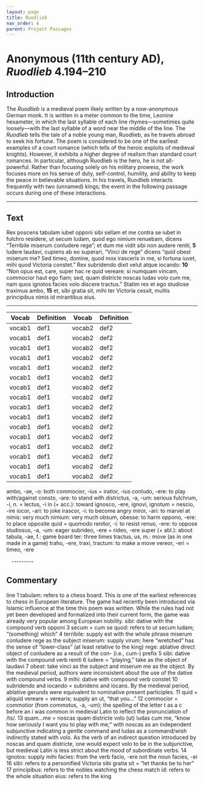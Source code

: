 ```yaml
---
layout: page
title: Ruodlieb
nav_order: 4
parent: Project Passages
---
```


# Anonymous (11th century AD), *Ruodlieb* 4.194–210

## Introduction

The _Ruodlieb_ is a medieval poem likely written by a now-anonymous German monk. It is written in a meter common to the time, Leonine hexameter, in which the last syllable of each line rhymes—sometimes quite loosely—with the last syllable of a word near the middle of the line. The _Ruodlieb_ tells the tale of a noble young man, Ruodlieb, as he travels abroad to seek his fortune. The poem is considered to be one of the earliest examples of a court romance (which tells of the heroic exploits of medieval knights). However, it exhibits a higher degree of realism than standard court romances. In particular, although Ruodlieb is the hero, he is not all-powerful. Rather than focusing solely on his military prowess, the work focuses more on his sense of duty, self-control, humility, and ability to keep the peace in believable situations. In his travels, Ruodlieb interacts frequently with two (unnamed) kings; the event in the following passage occurs during one of these interactions.

---------

## Text

Rex poscens tabulam iubet opponi sibi sellam
et me contra se iubet in fulchro residere,
ut secum ludam, quod ego nimium renuebam,
dicens “Terribile miserum conludere rege”;
et dum me vidit sibi non audere reniti,			**5**
ludere laudavi, cupiens ab eo superari,
“Vinci de rege” dicens “quid obest miserum me?
Sed timeo, domine, quod mox irasceris in me,
si fortuna iuvet, mihi quod Victoria constet.”
Rex subridendo dixit velut atque iocando:			**10**
“Non opus est, care, super hac re quid vereare:
si numquam vincam, commocior haut ego fiam;
sed, quam districte noscas ludas volo cum me,
nam quos ignotos facies volo discere tractus.”
Statim rex et ego studiose traximus ambo,			**15**
et, sibi gratia sit, mihi ter Victoria cessit,
multis principibus nimis id mirantibus eius.

---------

| Vocab | Definition | Vocab | Definition |
| -------- | ------- | -------- | ------- |
| vocab1 | def1 | vocab2 | def2 |
| vocab1 | def1 | vocab2 | def2 |
| vocab1 | def1 | vocab2 | def2 |
| vocab1 | def1 | vocab2 | def2 |
| vocab1 | def1 | vocab2 | def2 |
| vocab1 | def1 | vocab2 | def2 |
| vocab1 | def1 | vocab2 | def2 |
| vocab1 | def1 | vocab2 | def2 |
| vocab1 | def1 | vocab2 | def2 |
| vocab1 | def1 | vocab2 | def2 |
| vocab1 | def1 | vocab2 | def2 |
| vocab1 | def1 | vocab2 | def2 |
| vocab1 | def1 | vocab2 | def2 |
| vocab1 | def1 | vocab2 | def2 |
| vocab1 | def1 | vocab2 | def2 |
| vocab1 | def1 | vocab2 | def2 |



ambo, -ae, -o: both
commocior, -ius = iratior, -ius
conludo, -ere: to play with/against
consto, -are: to stand with
districtus, -a, -um: serious
fulchrum, -i, n. = lectus, -i
in (+ acc.): toward
ignosco, -ere, ignovi, ignotum = nescio, -ire
iocor, -ari: to joke
irascor, -i: to become angry
miror, -ari: to marvel at
nimis: very much
nimium: very much
obsum, obesse: to harm
oppono, -ere: to place opposite
quid = quomodo
renitor, -i: to resist
renuo, -ere: to oppose
studiosus, -a, -um: eager
subrideo, -ere = rideo, -ere
super (+ abl.): about
tabula, -ae, f.: game board
ter: three times
tractus, us, m.: move (as in one made in a game)
traho, -ere, traxi, tractum: to make a move
vereor, -eri = timeo, -ere 

 ---------
 
## Commentary


line 1 	tabulam: refers to a chess board. This is one of the earliest references to chess in European literature. The game had recently been introduced via Islamic influence at the time this poem was written. While the rules had not yet been developed and formalized into their current form, the game was already very popular among European nobility.
 	sibi: dative with the compound verb opponi
        3 	secum = cum se
 	quod: refers to ut secum ludam; “(something) which”
        4 	terribile: supply est with the whole phrase miserum conludere rege as the subject
miserum: supply virum; here “wretched” has the sense of “lower-class” (at least relative to the king)
 	rege: ablative direct object of conludere as a result of the con- (i.e., cum-) prefix
        5 	sibi: dative with the compound verb reniti
        6 	ludere = “playing,” take as the object of laudavi
        7 	obest: take vinci as the subject and miserum me as the object. By the medieval period, authors were inconsistent about the use of the dative with compound verbs.
        9 	mihi: dative with compound verb constet
      10	subridendo and iocando = subridens and iocans. By the medieval period, ablative gerunds were equivalent to nominative present participles.
      11  	quid = aliquid
 	vereare = verearis; supply an ut, “that you...”
      12  	commocior = commotior (from commotus, -a, -um); the spelling of the letter t as a c before an i was common in medieval Latin to reflect the pronunciation of /ts/.
      13 	quam...me = noscas quam districte volo (ut) ludas cum me, “know how seriously I want you to play with me;” with noscas as an independent subjunctive indicating a gentle command and ludas as a command/wish indirectly stated with volo. As the verb of an indirect question introduced by noscas and quam districte, one would expect volo to be in the subjunctive, but medieval Latin is less strict about the mood of subordinate verbs.
      14 	ignotos: supply mihi
  	facies: from the verb facio, -ere not the noun facies, -ei
      16 	sibi: refers to a personified Victoria
 	sibi gratia sit = “let thanks be to her”
      17 	principibus: refers to the nobles watching the chess match
 	id: refers to the whole situation
 	eius: refers to the king
